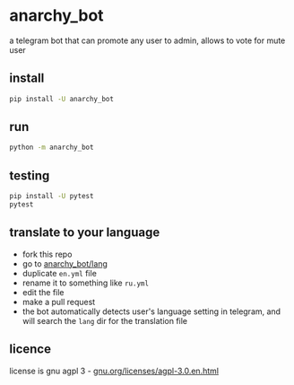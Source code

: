 # anarchy_bot

a telegram bot that can promote any user to admin, allows to vote for mute user

## install

```bash
pip install -U anarchy_bot
```

## run

```bash
python -m anarchy_bot
```

## testing

```bash
pip install -U pytest
pytest
```

## translate to your language

- fork this repo
- go to [anarchy_bot/lang](https://github.com/gmankab/anarchy_bot/tree/main/anarchy_bot/lang)
- duplicate `en.yml` file
- rename it to something like `ru.yml`
- edit the file
- make a pull request
- the bot automatically detects user's language setting in telegram, and will search the `lang` dir for the translation file 

## licence

license is gnu agpl 3 - [gnu.org/licenses/agpl-3.0.en.html](https://gnu.org/licenses/agpl-3.0.en.html)

